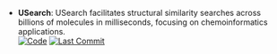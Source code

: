 



- **USearch**: USearch facilitates structural similarity searches across billions of molecules in milliseconds, focusing on chemoinformatics applications.  
    [![Code](https://img.shields.io/github/stars/ashvardanian/usearch-molecules?style=for-the-badge&logo=github)](https://github.com/ashvardanian/usearch-molecules) 
    [![Last Commit](https://img.shields.io/github/last-commit/ashvardanian/usearch-molecules?style=for-the-badge&logo=github)](https://github.com/ashvardanian/usearch-molecules) 



